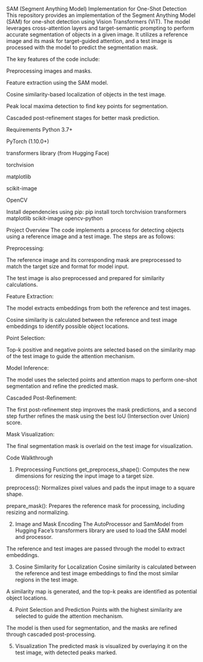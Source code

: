 SAM (Segment Anything Model) Implementation for One-Shot Detection
This repository provides an implementation of the Segment Anything Model (SAM) for one-shot detection using Vision Transformers (ViT). The model leverages cross-attention layers and target-semantic prompting to perform accurate segmentation of objects in a given image. It utilizes a reference image and its mask for target-guided attention, and a test image is processed with the model to predict the segmentation mask.

The key features of the code include:

Preprocessing images and masks.

Feature extraction using the SAM model.

Cosine similarity-based localization of objects in the test image.

Peak local maxima detection to find key points for segmentation.

Cascaded post-refinement stages for better mask prediction.


Requirements
Python 3.7+

PyTorch (1.10.0+)

transformers library (from Hugging Face)

torchvision

matplotlib

scikit-image

OpenCV

Install dependencies using pip:
pip install torch torchvision transformers matplotlib scikit-image opencv-python



Project Overview
The code implements a process for detecting objects using a reference image and a test image. The steps are as follows:

Preprocessing:

The reference image and its corresponding mask are preprocessed to match the target size and format for model input.

The test image is also preprocessed and prepared for similarity calculations.

Feature Extraction:

The model extracts embeddings from both the reference and test images.

Cosine similarity is calculated between the reference and test image embeddings to identify possible object locations.

Point Selection:

Top-k positive and negative points are selected based on the similarity map of the test image to guide the attention mechanism.

Model Inference:

The model uses the selected points and attention maps to perform one-shot segmentation and refine the predicted mask.

Cascaded Post-Refinement:

The first post-refinement step improves the mask predictions, and a second step further refines the mask using the best IoU (Intersection over Union) score.

Mask Visualization:

The final segmentation mask is overlaid on the test image for visualization.

Code Walkthrough
1. Preprocessing Functions
get_preprocess_shape(): Computes the new dimensions for resizing the input image to a target size.

preprocess(): Normalizes pixel values and pads the input image to a square shape.

prepare_mask(): Prepares the reference mask for processing, including resizing and normalizing.

2. Image and Mask Encoding
The AutoProcessor and SamModel from Hugging Face’s transformers library are used to load the SAM model and processor.

The reference and test images are passed through the model to extract embeddings.

3. Cosine Similarity for Localization
Cosine similarity is calculated between the reference and test image embeddings to find the most similar regions in the test image.

A similarity map is generated, and the top-k peaks are identified as potential object locations.

4. Point Selection and Prediction
Points with the highest similarity are selected to guide the attention mechanism.

The model is then used for segmentation, and the masks are refined through cascaded post-processing.

5. Visualization
The predicted mask is visualized by overlaying it on the test image, with detected peaks marked.
